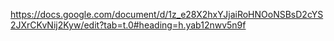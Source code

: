 https://docs.google.com/document/d/1z_e28X2hxYJjaiRoHNOoNSBsD2cYS2JXrCKvNij2Kyw/edit?tab=t.0#heading=h.yab12nwv5n9f
